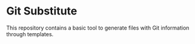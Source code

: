 # Git Substitute

This repository contains a basic tool to generate files with Git information through templates.
